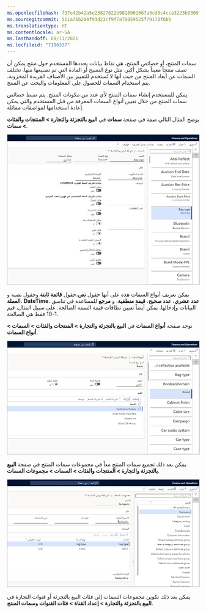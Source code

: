 ```yaml
---
ms.openlocfilehash: f37e42b42a5e23827622b9818901667a3cd8c4cca3223b9309fce2ab07f2e048
ms.sourcegitcommit: 511a76b204f93d23cf9f7a70059525f79170f6bb
ms.translationtype: HT
ms.contentlocale: ar-SA
ms.lasthandoff: 08/11/2021
ms.locfileid: "7106337"
---
```

سمات المنتج، أو خصائص المنتج، هي نقاط بيانات يحددها المستخدم حول منتج يمكن أن تصف منتجاً معيناً بشكل أكبر، مثل نوع النسيج أو المادة التي تم تصنيعها منها. تختلف السمات عن أبعاد المنتج من حيث أنها لا تُستخدم للتمييز بين الأصناف الفريدة المخزونة. يتم استخدام السمات للحصول على المعلومات والبحث عن المنتج. 

يمكن للمستخدم إنشاء سمات المنتج لأي عدد من مكونات المنتج. يتم ضبط خصائص سمات المنتج من خلال تعيين أنواع السمات المعرفة من قبل المستخدم والتي يمكن إعادة استخدامها لمواصفات مماثلة. 

يوضح المثال التالي صفة في صفحة **سمات** في **البيع بالتجزئة والتجارة > المنتجات والفئات > سمات**. 


![لقطة شاشة لصفحة السمات Dynamics 365 Commerce.](../media/attributes-ss.jpg)  

يمكن تعريف أنواع السمات هذه على أنها حقول **نص**،حقول **قائمة ثابتة** وحقول نصية و **العملة**، **DateTime**، **عدد عشري**، **عدد صحيح**، **قيمة منطقية**، و **مرجع** للمساعدة في تناسق البيانات وإدخالها. يمكن أيضاً تعيين نطاقات قيمة السمة الصالحة. على سبيل المثال، قيم 1-10 فقط هي الصالحة. 

توجد صفحة **أنواع السمات** في **البيع بالتجزئة والتجارة > المنتجات والفئات > السمات > أنواع السمات**.
 
![لقطة شاشة لصفحة أنواع السمات Dynamics 365 Commerce.](../media/attribute-types-ss.jpg)
  

يمكن بعد ذلك تجميع سمات المنتج معاً في مجموعات سمات المنتج في صفحة **البيع بالتجزئة والتجارة > المنتجات والفئات > السمات > مجموعات السمات**.

![لقطة شاشة لصفحة Dynamics 365 Commerce مجموعات السمات](../media/attribute-groups-ss.jpg)

يمكن بعد ذلك تكوين مجموعات السمات إلى فئات البيع بالتجزئة أو قنوات التجارة في **البيع بالتجزئة والتجارة > إعداد القناة > فئات القنوات وسمات المنتج**.



